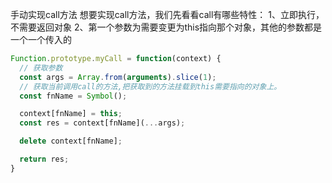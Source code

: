 手动实现call方法
想要实现call方法，我们先看看call有哪些特性：
1、立即执行，不需要返回对象
2、第一个参数为需要变更为this指向那个对象，其他的参数都是一个一个传入的
```js
Function.prototype.myCall = function(context) {
  // 获取参数
  const args = Array.from(arguments).slice(1);
  // 获取当前调用call的方法,把获取到的方法挂载到this需要指向的对象上。
  const fnName = Symbol();

  context[fnName] = this; 
  const res = context[fnName](...args);

  delete context[fnName];

  return res;
}
```
